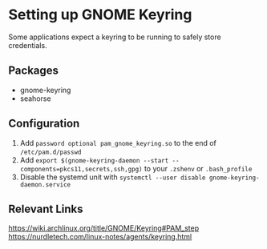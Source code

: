 # Setting up GNOME Keyring

Some applications expect a keyring to be running to safely store credentials.

## Packages

- gnome-keyring
- seahorse

## Configuration

1. Add `password optional pam_gnome_keyring.so` to the end of `/etc/pam.d/passwd`
2. Add `export $(gnome-keyring-daemon --start --components=pkcs11,secrets,ssh,gpg)` to your `.zshenv` or `.bash_profile`
3. Disable the systemd unit with `systemctl --user disable gnome-keyring-daemon.service`

## Relevant Links

<https://wiki.archlinux.org/title/GNOME/Keyring#PAM_step>  
<https://nurdletech.com/linux-notes/agents/keyring.html>
